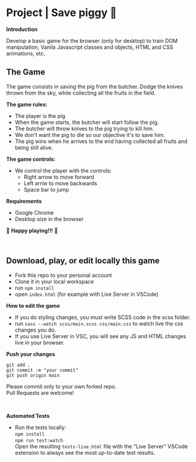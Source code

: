 # Project | Save piggy 🐽

**Introduction**

Develop a basic game for the browser (only for desktop) to train DOM manipulation, Vanila Javascript classes and objects, HTML and CSS animations, etc. 

## The Game

The game consists in saving the pig from the butcher. 
Dodge the knives thrown from the sky, while collecting all the fruits in the field. 

**The game rules:**

- The player is the pig
- When the game starts, the butcher will start follow the pig. 
- The butcher will throw knives to the pig trying to kill him. 
- We don't want the pig to die so our objective it's to save him.
- The pig wins when he arrives to the end having collected all fruits and being still alive.

**The game controls:**

- We control the player with the controls:
    - Right arrow to move forward
    - Left arriw to move backwards
    - Space bar to jump


**Requirements**

- Google Chrome
- Desktop size in the browser

🐽 **Happy playing!!!** 🐽


<br>


## Download, play, or edit locally this game

- Fork this repo to your personal account
- Clone it in your local workspace
- run `npm install`
- open `index.html` (for example with Live Server in VSCode)

**How to edit the game**

- If you do styling changes, you must write SCSS code in the scss folder. 
- run `sass --watch scss/main.scss css/main.css` to watch live the css changes you do.
- If you use Live Server in VSC, you will see any JS and HTML changes live in your browser. 

**Push your changes**

`git add .`  
`git commit -m "your commit"`  
`git push origin main`  

Please commit only to your own forked repo.  
Pull Requests are welcome!

<br>

**Automated Tests**

- Run the tests locally:  
`npm install`   
`npm run test:watch`  
Open the resulting `tests-live.html` file with the "Live Server" VSCode extension to always see the most up-to-date test results.

<br>


